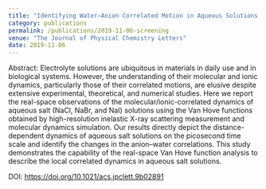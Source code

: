 ```yaml
---
title: "Identifying Water–Anion Correlated Motion in Aqueous Solutions through Van Hove Functions"
category: publications 
permalink: /publications/2019-11-06-screening
venue: "The Journal of Physical Chemistry Letters"
date: 2019-11-06
---
```


Abstract: Electrolyte solutions are ubiquitous in materials in daily use and in biological systems. However, the understanding of their molecular and ionic dynamics, particularly those of their correlated motions, are elusive despite extensive experimental, theoretical, and numerical studies. Here we report the real-space observations of the molecular/ionic-correlated dynamics of aqueous salt (NaCl, NaBr, and NaI) solutions using the Van Hove functions obtained by high-resolution inelastic X-ray scattering measurement and molecular dynamics simulation. Our results directly depict the distance-dependent dynamics of aqueous salt solutions on the picosecond time scale and identify the changes in the anion–water correlations. This study demonstrates the capability of the real-space Van Hove function analysis to describe the local correlated dynamics in aqueous salt solutions.

DOI: <u><a href="https://doi.org/10.1021/acs.jpclett.9b02891">https://doi.org/10.1021/acs.jpclett.9b02891</a></u>
